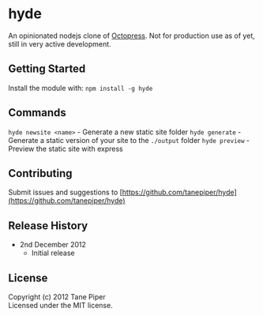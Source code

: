 # hyde

An opinionated nodejs clone of [Octopress](http://octopress.org).  Not for production use as of yet, still in
very active development.

## Getting Started
Install the module with: `npm install -g hyde`

## Commands

`hyde newsite <name>` - Generate a new static site folder
`hyde generate` - Generate a static version of your site to the `./output` folder
`hyde preview` - Preview the static site with express

## Contributing
Submit issues and suggestions to [https://github.com/tanepiper/hyde](https://github.com/tanepiper/hyde)

## Release History
* 2nd December 2012
    * Initial release

## License
Copyright (c) 2012 Tane Piper  
Licensed under the MIT license.
